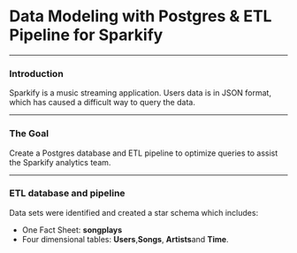 #  Data Modeling with Postgres & ETL Pipeline for Sparkify 
***
### Introduction
Sparkify is a music streaming application. Users data is in JSON format, which has caused a difficult way to query the data.
***
### The Goal
Create a Postgres database and ETL pipeline to optimize queries to assist the Sparkify analytics team.
***
### ETL database and pipeline
Data sets were identified and created a star schema which includes:

* One Fact Sheet: **songplays**
* Four dimensional tables: **Users**,**Songs**, **Artists**and **Time**.
